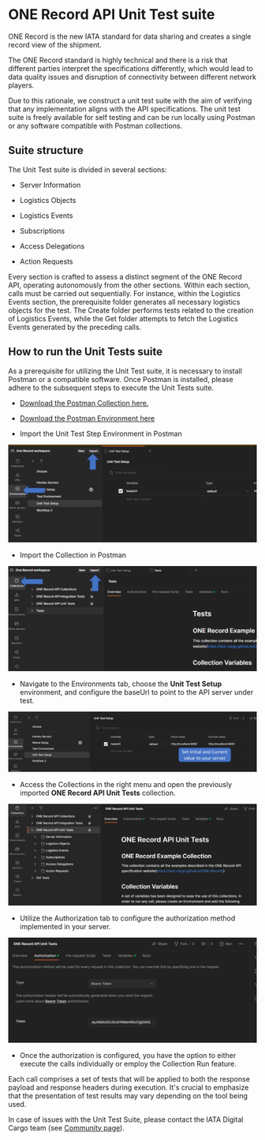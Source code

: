 # ONE Record API Unit Test suite

ONE Record is the new IATA standard for data sharing and creates a single record view of the shipment.

The ONE Record standard is highly technical and there is a risk that different parties interpret the specifications differently, which would lead to data quality issues and disruption of connectivity between different network players. 

Due to this rationale, we construct a unit test suite with the aim of verifying that any implementation aligns with the API specifications.
The unit test suite is freely available for self testing and can be run locally using Postman or any software compatible with Postman collections.

## Suite structure

The Unit Test suite is divided in several sections:

- Server Information

- Logistics Objects

- Logistics Events

- Subscriptions

- Access Delegations

- Action Requests

Every section is crafted to assess a distinct segment of the ONE Record API, operating autonomously from the other sections. Within each section, calls must be carried out sequentially. For instance, within the Logistics Events section, the prerequisite folder generates all necessary logistics objects for the test. The Create folder performs tests related to the creation of Logistics Events, while the Get folder attempts to fetch the Logistics Events generated by the preceding calls.

## How to run the Unit Tests suite

As a prerequisite for utilizing the Unit Test suite, it is necessary to install Postman or a compatible software.
Once Postman is installed, please adhere to the subsequent steps to execute the Unit Tests suite.

- [Download the Postman Collection here.](../assets/unit-tests/1R_Unit_Tests.postman_collection) 

- [Download the Postman Environment here](../assets/unit-tests/Unit_Test_Setup.postman_environment)  

- Import the Unit Test Step Environment in Postman

![Postman Environment](../img/unit-tests/postmanEnv.png)

- Import the Collection in Postman

![Postman Collection](../img/unit-tests/postmanColl.png)

- Navigate to the Environments tab, choose the **Unit Test Setup** environment, and configure the baseUrl to point to the API server under test.

![Environment Configuration](../img/unit-tests/envConfig.png)

- Access the Collections in the right menu and open the previously imported **ONE Record API Unit Tests** collection.

![Unit Test suite](../img/unit-tests/testCollection.png)

- Utilize the Authorization tab to configure the authorization method implemented in your server.

![Authorization setup](../img/unit-tests/authSetup.png)

- Once the authorization is configured, you have the option to either execute the calls individually or employ the Collection Run feature. 

Each call comprises a set of tests that will be applied to both the response payload and response headers during execution. It's crucial to emphasize that the presentation of test results may vary depending on the tool being used.

In case of issues with the Unit Test Suite, please contact the IATA Digital Cargo team (see [Community page](../../General/community.md)).